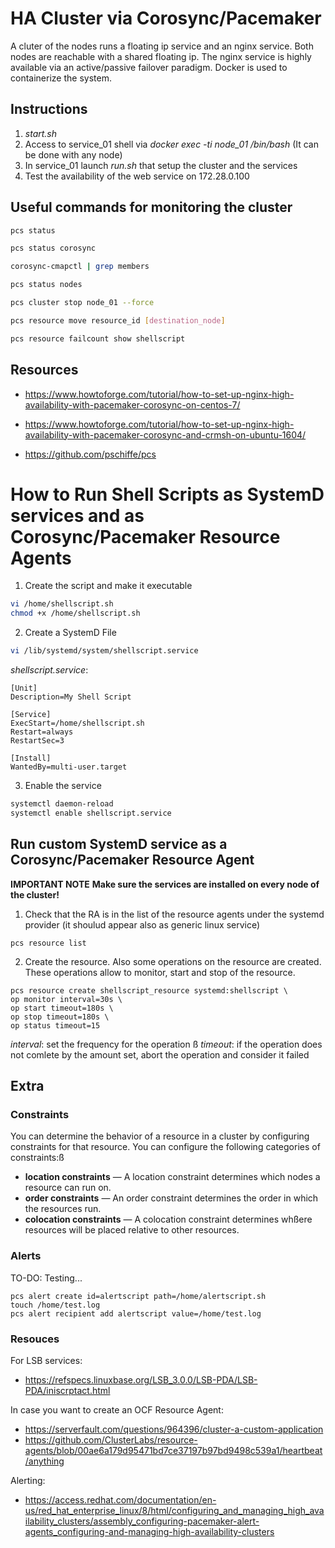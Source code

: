 # HA Cluster via Corosync/Pacemaker
A cluter of the nodes runs a floating ip service and an nginx service. Both nodes are reachable with a shared floating ip. The nginx service is highly available via an active/passive failover paradigm. Docker is used to containerize the system.

## Instructions
1. *start.sh*
2. Access to service\_01 shell via *docker exec -ti node_01 /bin/bash* (It can be done with any node)
3. In service\_01 launch *run.sh* that setup the cluster and the services
4. Test the availability of the web service on 172.28.0.100


## Useful commands for monitoring the cluster

```bash
pcs status

pcs status corosync

corosync-cmapctl | grep members

pcs status nodes

pcs cluster stop node_01 --force

pcs resource move resource_id [destination_node]

pcs resource failcount show shellscript
```

## Resources

* https://www.howtoforge.com/tutorial/how-to-set-up-nginx-high-availability-with-pacemaker-corosync-on-centos-7/

* https://www.howtoforge.com/tutorial/how-to-set-up-nginx-high-availability-with-pacemaker-corosync-and-crmsh-on-ubuntu-1604/

* https://github.com/pschiffe/pcs


# How to Run Shell Scripts as SystemD services and as Corosync/Pacemaker Resource Agents

1. Create the script and make it executable

```bash
vi /home/shellscript.sh 
chmod +x /home/shellscript.sh 
```

2. Create a SystemD File

```bash
vi /lib/systemd/system/shellscript.service 
```

*shellscript.service*:
```
[Unit]
Description=My Shell Script

[Service]
ExecStart=/home/shellscript.sh
Restart=always
RestartSec=3

[Install]
WantedBy=multi-user.target
```

3. Enable the service
```bash
systemctl daemon-reload
systemctl enable shellscript.service
```
 
## Run custom SystemD service as a Corosync/Pacemaker Resource Agent
**IMPORTANT NOTE**
**Make sure the services are installed on every node of the cluster!**

1. Check that the RA is in the list of the resource agents under the systemd provider (it shoulud appear also as generic linux service)

```
pcs resource list
```

2. Create the resource. Also some operations on the resource are created. These operations allow to monitor, start and stop of the resource.

```
pcs resource create shellscript_resource systemd:shellscript \
op monitor interval=30s \
op start timeout=180s \
op stop timeout=180s \
op status timeout=15

```
*interval*: set the frequency for the operation
ß
*timeout*: if the operation does not comlete by the amount set, abort the operation and consider it failed


## Extra
### Constraints
You can determine the behavior of a resource in a cluster by configuring constraints for that resource. You can configure the following categories of constraints:ß
* **location constraints** — A location constraint determines which nodes a resource can run on.
* **order constraints** — An order constraint determines the order in which the resources run.
* **colocation constraints** — A colocation constraint determines whßere resources will be placed relative to other resources.

### Alerts
TO-DO: Testing...
```
pcs alert create id=alertscript path=/home/alertscript.sh
touch /home/test.log
pcs alert recipient add alertscript value=/home/test.log
```

### Resouces
For LSB services:
* https://refspecs.linuxbase.org/LSB_3.0.0/LSB-PDA/LSB-PDA/iniscrptact.html

In case you want to create an OCF Resource Agent:
* https://serverfault.com/questions/964396/cluster-a-custom-application
* https://github.com/ClusterLabs/resource-agents/blob/00ae6a179d95471bd7ce37197b97bd9498c539a1/heartbeat/anything

Alerting:
* https://access.redhat.com/documentation/en-us/red_hat_enterprise_linux/8/html/configuring_and_managing_high_availability_clusters/assembly_configuring-pacemaker-alert-agents_configuring-and-managing-high-availability-clusters

